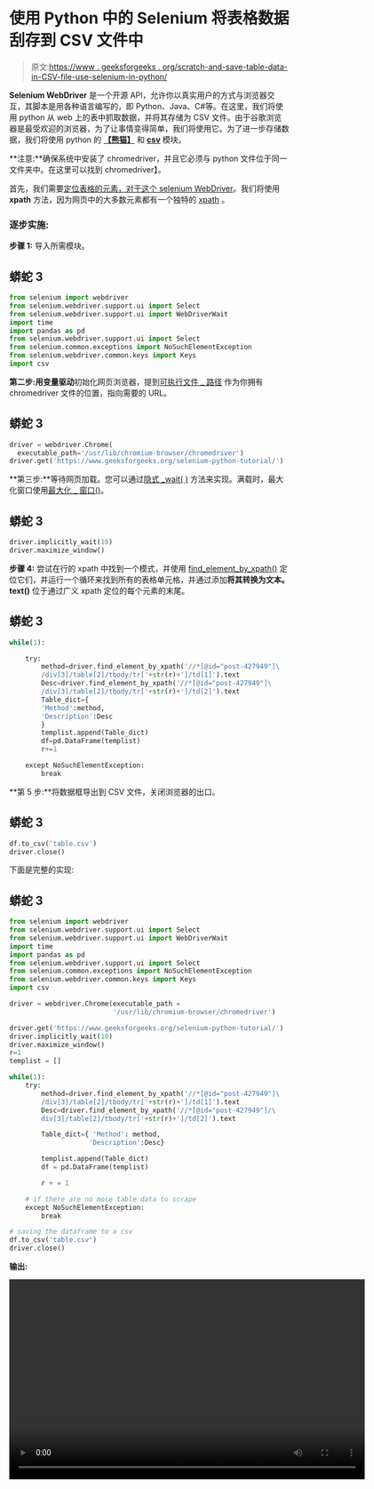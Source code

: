 # 使用 Python 中的 Selenium 将表格数据刮存到 CSV 文件中

> 原文:[https://www . geeksforgeeks . org/scratch-and-save-table-data-in-CSV-file-use-selenium-in-python/](https://www.geeksforgeeks.org/scrape-and-save-table-data-in-csv-file-using-selenium-in-python/)

**Selenium WebDriver** 是一个开源 API，允许你以真实用户的方式与浏览器交互，其脚本是用各种语言编写的，即 Python、Java、C#等。在这里，我们将使用 python 从 web 上的表中抓取数据，并将其存储为 CSV 文件。由于谷歌浏览器是最受欢迎的浏览器，为了让事情变得简单，我们将使用它。为了进一步存储数据，我们将使用 python 的 [**【熊猫】**](https://www.geeksforgeeks.org/python-pandas-dataframe/) 和 [**csv**](https://www.geeksforgeeks.org/export-pandas-dataframe-to-a-csv-file/) 模块。

**注意:**确保系统中安装了 chromedriver，并且它必须与 python 文件位于同一文件夹中。在这里可以找到 chromedriver】。

首先，我们需要[定位表格的元素，对于这个 selenium WebDriver](https://www.geeksforgeeks.org/locating-multiple-elements-in-selenium-python/)。我们将使用 **xpath** 方法，因为网页中的大多数元素都有一个独特的 [xpath](https://www.geeksforgeeks.org/locating-multiple-elements-in-selenium-python/#find_elements_by_xpath) 。

### 逐步实施:

**步骤 1:** 导入所需模块。

## 蟒蛇 3

```py
from selenium import webdriver
from selenium.webdriver.support.ui import Select
from selenium.webdriver.support.ui import WebDriverWait 
import time
import pandas as pd
from selenium.webdriver.support.ui import Select
from selenium.common.exceptions import NoSuchElementException
from selenium.webdriver.common.keys import Keys
import csv
```

**第二步:**用变量**驱动**初始化网页浏览器，提到[可执行文件 _ 路径](https://www.geeksforgeeks.org/selenium-python-tricks/) 作为你拥有 chromedriver 文件的位置，指向需要的 URL。

## 蟒蛇 3

```py
driver = webdriver.Chrome(
  executable_path='/usr/lib/chromium-browser/chromedriver') 
driver.get('https://www.geeksforgeeks.org/selenium-python-tutorial/')
```

**第三步:**等待网页加载。您可以通过[隐式 _wait( )](https://www.geeksforgeeks.org/implicitly_wait-driver-method-selenium-python/) 方法来实现。满载时，最大化窗口使用[最大化 _ 窗口()](https://www.geeksforgeeks.org/maximize_window-driver-method-selenium-python/)。

## 蟒蛇 3

```py
driver.implicitly_wait(10)
driver.maximize_window()
```

**步骤 4:** 尝试在行的 xpath 中找到一个模式，并使用 [find_element_by_xpath()](https://www.geeksforgeeks.org/find_element_by_xpath-driver-method-selenium-python/) 定位它们，并运行一个循环来找到所有的表格单元格，并通过添加**将其转换为文本。text()** 位于通过广义 xpath 定位的每个元素的末尾。

## 蟒蛇 3

```py
while(1): 

    try:
        method=driver.find_element_by_xpath('//*[@id="post-427949"]\
        /div[3]/table[2]/tbody/tr['+str(r)+']/td[1]').text  
        Desc=driver.find_element_by_xpath('//*[@id="post-427949"]\
        /div[3]/table[2]/tbody/tr['+str(r)+']/td[2]').text 
        Table_dict={
        'Method':method,
        'Description':Desc
        }
        templist.append(Table_dict) 
        df=pd.DataFrame(templist)
        r+=1

    except NoSuchElementException: 
        break
```

**第 5 步:**将数据框导出到 CSV 文件，关闭浏览器的出口。

## 蟒蛇 3

```py
df.to_csv('table.csv')
driver.close()
```

下面是完整的实现:

## 蟒蛇 3

```py
from selenium import webdriver
from selenium.webdriver.support.ui import Select
from selenium.webdriver.support.ui import WebDriverWait 
import time
import pandas as pd
from selenium.webdriver.support.ui import Select
from selenium.common.exceptions import NoSuchElementException
from selenium.webdriver.common.keys import Keys
import csv

driver = webdriver.Chrome(executable_path = 
                          '/usr/lib/chromium-browser/chromedriver') 

driver.get('https://www.geeksforgeeks.org/selenium-python-tutorial/')
driver.implicitly_wait(10)
driver.maximize_window()
r=1
templist = [] 

while(1): 
    try:
        method=driver.find_element_by_xpath('//*[@id="post-427949"]\
        /div[3]/table[2]/tbody/tr['+str(r)+']/td[1]').text 
        Desc=driver.find_element_by_xpath('//*[@id="post-427949"]/\
        div[3]/table[2]/tbody/tr['+str(r)+']/td[2]').text

        Table_dict={ 'Method': method,
                    'Description':Desc}

        templist.append(Table_dict) 
        df = pd.DataFrame(templist)

        r + = 1

    # if there are no more table data to scrape
    except NoSuchElementException: 
        break

# saving the dataframe to a csv
df.to_csv('table.csv') 
driver.close()
```

**输出:**

<video class="wp-video-shortcode" id="video-634922-1" width="640" height="360" preload="metadata" controls=""><source type="video/mp4" src="https://media.geeksforgeeks.org/wp-content/uploads/20210622043728/table.mp4?_=1">[https://media.geeksforgeeks.org/wp-content/uploads/20210622043728/table.mp4](https://media.geeksforgeeks.org/wp-content/uploads/20210622043728/table.mp4)</video>